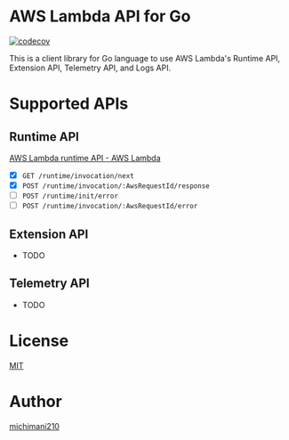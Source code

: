 AWS Lambda API for Go
===

[![codecov](https://codecov.io/gh/michimani/aws-lambda-api-go/branch/main/graph/badge.svg?token=P63U316Y2U)](https://codecov.io/gh/michimani/aws-lambda-api-go)

This is a client library for Go language to use AWS Lambda's Runtime API, Extension API, Telemetry API, and Logs API.

# Supported APIs

## Runtime API

[AWS Lambda runtime API - AWS Lambda](https://docs.aws.amazon.com/lambda/latest/dg/runtimes-api.html)

- [x] `GET /runtime/invocation/next`
- [x] `POST /runtime/invocation/:AwsRequestId/response`
- [ ] `POST /runtime/init/error`
- [ ] `POST /runtime/invocation/:AwsRequestId/error`

## Extension API

- TODO

## Telemetry API

- TODO

# License

[MIT](https://github.com/michimani/aws-lambda-api-go/blob/main/LICENSE)

# Author

[michimani210](https://twitter.com/michimani210)
